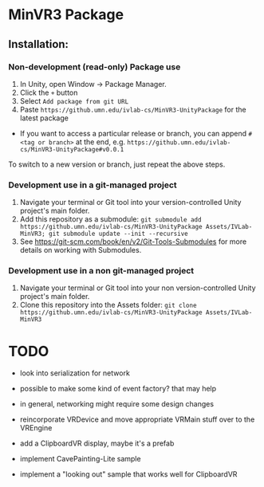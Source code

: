 # MinVR3 Package

## Installation:

### Non-development (read-only) Package use
1. In Unity, open Window -> Package Manager.
2. Click the ```+``` button
3. Select ```Add package from git URL```
4. Paste ```https://github.umn.edu/ivlab-cs/MinVR3-UnityPackage``` for the latest package
  - If you want to access a particular release or branch, you can append ```#<tag or branch>``` at the end, e.g. ```https://github.umn.edu/ivlab-cs/MinVR3-UnityPackage#v0.0.1```

To switch to a new version or branch, just repeat the above steps.

### Development use in a git-managed project
1. Navigate your terminal or Git tool into your version-controlled Unity project's main folder.
2. Add this repository as a submodule: ```git submodule add https://github.umn.edu/ivlab-cs/MinVR3-UnityPackage Assets/IVLab-MinVR3; git submodule update --init --recursive```
3. See https://git-scm.com/book/en/v2/Git-Tools-Submodules for more details on working with Submodules.

### Development use in a non git-managed project
1. Navigate your terminal or Git tool into your non version-controlled Unity project's main folder.
2. Clone this repository into the Assets folder: ```git clone https://github.umn.edu/ivlab-cs/MinVR3-UnityPackage Assets/IVLab-MinVR3```



# TODO

- look into serialization for network
- possible to make some kind of event factory?  that may help
- in general, networking might require some design changes

- reincorporate VRDevice and move appropriate VRMain stuff over to the VREngine
- add a ClipboardVR display, maybe it's a prefab

- implement CavePainting-Lite sample
- implement a "looking out" sample that works well for ClipboardVR

